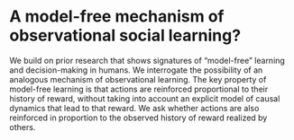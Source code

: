 # A model-free mechanism of observational social learning?
We build on prior research that shows signatures of “model-free” learning and decision-making in humans.  We interrogate the possibility of an analogous mechanism of observational learning.  The key property of model-free learning is that actions are reinforced proportional to their history of reward, without taking into account an explicit model of causal dynamics that lead to that reward.  We ask whether actions are also reinforced in proportion to the observed history of reward realized by others.

